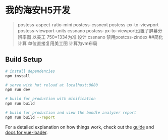 # 我的海安H5开发

> postcss-aspect-ratio-mini  postcss-cssnext  postcss-px-to-viewport postcss-viewport-units cssnano
postcss-px-to-viewport设置了屏幕分辨率图 以美工 750*1334为准 设计
cssnano 禁用postcss-zindex
##简化计算 单位直接复用美工图 计算为vm布局



## Build Setup

``` bash
# install dependencies
npm install

# serve with hot reload at localhost:8080
npm run dev

# build for production with minification
npm run build

# build for production and view the bundle analyzer report
npm run build --report
```

For a detailed explanation on how things work, check out the [guide](http://vuejs-templates.github.io/webpack/) and [docs for vue-loader](http://vuejs.github.io/vue-loader).
